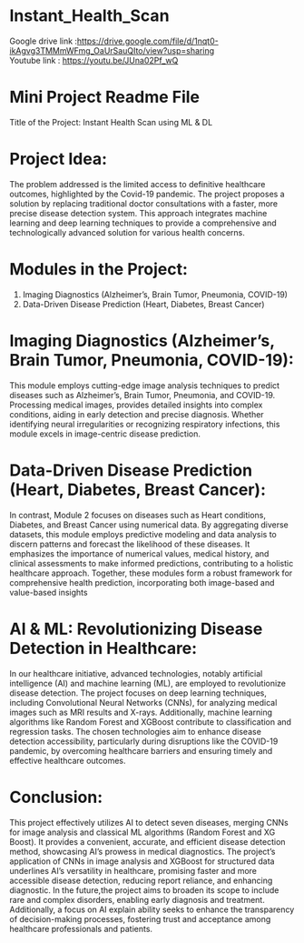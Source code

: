 # Instant_Health_Scan

Google drive link :https://drive.google.com/file/d/1nqt0-ikAgvg3TMMmWFmg_OaUrSauQIto/view?usp=sharing <br>
Youtube link : https://youtu.be/JUna02Pf_wQ<br>
# Mini Project Readme File
Title of the Project: Instant Health Scan using ML & DL

# Project Idea:
The problem addressed is the limited access to definitive healthcare outcomes, highlighted by the Covid-19 pandemic. The project proposes a solution by replacing traditional doctor consultations with a faster, more precise disease detection system. This approach integrates machine learning and deep learning techniques to provide a comprehensive and technologically advanced solution for various health concerns.

# Modules in the Project:
1)	Imaging Diagnostics (Alzheimer’s, Brain Tumor, Pneumonia, COVID-19) 
2)	Data-Driven Disease Prediction (Heart, Diabetes, Breast Cancer) <br>
# Imaging Diagnostics (Alzheimer’s, Brain Tumor, Pneumonia, COVID-19):
This module employs cutting-edge image analysis techniques to predict diseases such as Alzheimer’s, Brain Tumor, Pneumonia, and COVID-19. Processing medical images, provides detailed insights into complex conditions, aiding in early detection and precise diagnosis. Whether identifying neural irregularities or recognizing respiratory infections, this module excels in image-centric disease prediction. <br>
# Data-Driven Disease Prediction (Heart, Diabetes, Breast Cancer):
In contrast, Module 2 focuses on diseases such as Heart conditions, Diabetes, and Breast Cancer using numerical data. By aggregating diverse datasets, this module employs predictive modeling and data analysis to discern patterns and forecast the likelihood of these diseases. It emphasizes the importance of numerical values, medical history, and clinical assessments to make informed predictions, contributing to a holistic healthcare approach. Together, these modules form a robust framework for comprehensive health prediction, incorporating both image-based and value-based insights
<br>
# AI & ML: Revolutionizing Disease Detection in Healthcare:
In our healthcare initiative, advanced technologies, notably artificial intelligence (AI) and machine learning (ML), are employed to revolutionize disease detection. The project focuses on deep learning techniques, including Convolutional Neural Networks (CNNs), for analyzing medical images such as MRI results and X-rays. Additionally, machine learning algorithms like Random Forest and XGBoost contribute to classification and regression tasks. The chosen technologies aim to enhance disease detection accessibility, particularly during disruptions like the COVID-19 pandemic, by overcoming healthcare barriers and ensuring timely and effective healthcare outcomes.
<br>

# Conclusion:
This project effectively utilizes AI to detect seven diseases, merging CNNs for image analysis and classical ML algorithms (Random Forest and XG Boost). It provides a convenient, accurate, and efficient disease detection method, showcasing AI’s prowess in medical diagnostics. The project’s application of CNNs in image analysis and XGBoost for structured data underlines AI’s versatility in healthcare, promising faster and more accessible disease detection, reducing report reliance, and enhancing diagnostic.
In the future,the project aims to broaden its scope to include rare and complex disorders, enabling early diagnosis and treatment. Additionally, a focus on AI explain ability seeks to enhance the transparency of decision-making processes, fostering trust and acceptance among healthcare professionals and patients.
